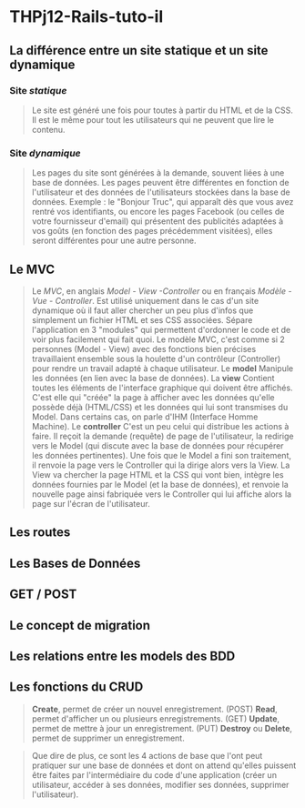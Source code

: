 # THPj12-Rails-tuto-il


## La différence entre un site statique et un site dynamique
### Site *statique*
> Le site est généré une fois pour toutes à partir du HTML et de la CSS. Il est le même pour tout les utilisateurs qui ne peuvent que lire le contenu.

### Site *dynamique*
> Les pages du site sont générées à la demande, souvent liées à une base de données. Les pages peuvent être différentes en fonction de l'utilisateur et des données de l'utilisateurs stockées dans la base de données. Exemple : le "Bonjour Truc", qui apparaît dès que vous avez rentré vos identifiants, ou encore les pages Facebook (ou celles de votre fournisseur d'email) qui présentent des publicités adaptées à vos goûts (en fonction des pages précédemment visitées), elles seront différentes pour une autre personne.

## Le MVC
> Le _MVC_, en anglais _Model - View -Controller_ ou en français _Modèle - Vue - Controller_. Est utilisé uniquement dans le cas d'un site dynamique où il faut aller chercher un peu plus d'infos que simplement un fichier HTML et ses CSS associées.
Sépare l'application en 3 "modules" qui permettent d'ordonner le code et de voir plus facilement qui fait quoi. 
> Le modèle MVC, c'est comme si 2 personnes (Model - View) avec des fonctions bien précises travaillaient ensemble sous la houlette d'un contrôleur (Controller) pour rendre un travail adapté à chaque utilisateur.
Le **model**
> Manipule les données (en lien avec la base de données).
La **view**
> Contient toutes les éléments de l'interface graphique qui doivent être affichés. C'est elle qui "créée" la page à afficher avec les données qu'elle possède déjà (HTML/CSS) et les données qui lui sont transmises du Model. Dans certains cas, on parle d'IHM (Interface Homme Machine).
Le **controller**
> C'est un peu celui qui distribue les actions à faire. Il reçoit la demande (requête) de page de l'utilisateur, la redirige vers le Model (qui discute avec la base de données pour récupérer les données pertinentes). Une fois que le Model a fini son traitement, il renvoie la page vers le Controller qui la dirige alors vers la View. La View va chercher la page HTML et la CSS qui vont bien, intègre les données fournies par le Model (et la base de données), et renvoie la nouvelle page ainsi fabriquée vers le Controller qui lui affiche alors la page sur l'écran de l'utilisateur.


## Les routes

## Les Bases de Données

## GET / POST

## Le concept de migration

## Les relations entre les models des BDD

## Les fonctions du CRUD
> **Create**, permet de créer un nouvel enregistrement. (POST)
> **Read**, permet d'afficher un ou plusieurs enregistrements. (GET)
> **Update**, permet de mettre à jour un enregistrement. (PUT)
> **Destroy** ou **Delete**, permet de supprimer un enregistrement.

> Que dire de plus, ce sont les 4 actions de base que l'ont peut pratiquer sur une base de données et dont on attend qu'elles puissent être faites par l'intermédiaire du code d'une application (créer un utilisateur, accéder à ses données, modifier ses données, supprimer l'utilisateur).

